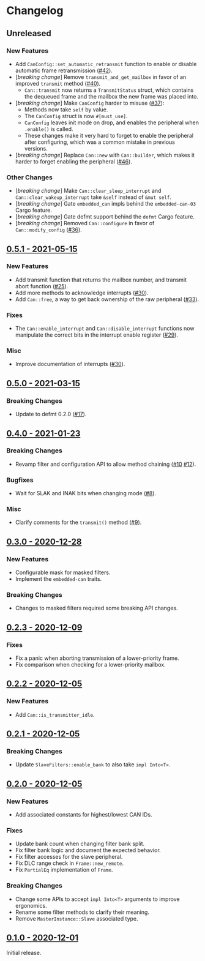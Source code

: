 # Changelog

## Unreleased

### New Features

* Add `CanConfig::set_automatic_retransmit` function to enable or disable automatic frame retransmission ([#42]).
* [*breaking change*] Remove `transmit_and_get_mailbox` in favor of an improved `transmit` method ([#40]).
  * `Can::transmit` now returns a `TransmitStatus` struct, which contains the dequeued frame and
    the mailbox the new frame was placed into.
* [*breaking change*] Make `CanConfig` harder to misuse ([#37]):
  * Methods now take `self` by value.
  * The `CanConfig` struct is now `#[must_use]`.
  * `CanConfig` leaves init mode on drop, and enables the peripheral when `.enable()` is called.
  * These changes make it very hard to forget to enable the peripheral after configuring, which was
    a common mistake in previous versions.
* [*breaking change*] Replace `Can::new` with `Can::builder`, which makes it harder to forget enabling the peripheral ([#46]).

### Other Changes

* [*breaking change*] Make `Can::clear_sleep_interrupt` and `Can::clear_wakeup_interrupt` take `&self` instead of `&mut self`.
* [*breaking change*] Gate `embedded_can` impls behind the `embedded-can-03` Cargo feature.
* [*breaking change*] Gate defmt support behind the `defmt` Cargo feature.
* [*breaking change*] Removed `Can::configure` in favor of `Can::modify_config` ([#36]).

[#36]: https://github.com/stm32-rs/bxcan/pull/36
[#37]: https://github.com/stm32-rs/bxcan/pull/37
[#40]: https://github.com/stm32-rs/bxcan/pull/40
[#42]: https://github.com/stm32-rs/bxcan/pull/42
[#46]: https://github.com/stm32-rs/bxcan/pull/46

## [0.5.1 - 2021-05-15](https://github.com/stm32-rs/bxcan/releases/tag/v0.5.1)

### New Features

* Add transmit function that returns the mailbox number, and transmit abort function ([#25]).
* Add more methods to acknowledge interrupts ([#30]).
* Add `Can::free`, a way to get back ownership of the raw peripheral ([#33]).

### Fixes

* The `Can::enable_interrupt` and `Can::disable_interrupt` functions now manipulate the correct bits in the interrupt
  enable register ([#29]).

### Misc

* Improve documentation of interrupts ([#30]).

[#25]: https://github.com/stm32-rs/bxcan/pull/25
[#29]: https://github.com/stm32-rs/bxcan/pull/29
[#30]: https://github.com/stm32-rs/bxcan/pull/30
[#33]: https://github.com/stm32-rs/bxcan/pull/33

## [0.5.0 - 2021-03-15](https://github.com/stm32-rs/bxcan/releases/tag/v0.5.0)

### Breaking Changes

* Update to defmt 0.2.0 ([#17]).

[#17]: https://github.com/stm32-rs/bxcan/pull/17

## [0.4.0 - 2021-01-23](https://github.com/stm32-rs/bxcan/releases/tag/v0.4.0)

### Breaking Changes

* Revamp filter and configuration API to allow method chaining ([#10] [#12]).

### Bugfixes

* Wait for SLAK and INAK bits when changing mode ([#8]).

[#8]: https://github.com/stm32-rs/bxcan/pull/8
[#10]: https://github.com/stm32-rs/bxcan/pull/10
[#12]: https://github.com/stm32-rs/bxcan/pull/12

### Misc

* Clarify comments for the `transmit()` method ([#9]).

[#9]: https://github.com/stm32-rs/bxcan/pull/9

## [0.3.0 - 2020-12-28](https://github.com/stm32-rs/bxcan/releases/tag/v0.3.0)

### New Features

* Configurable mask for masked filters.
* Implement the `embedded-can` traits.

### Breaking Changes

* Changes to masked filters required some breaking API changes.

## [0.2.3 - 2020-12-09](https://github.com/stm32-rs/bxcan/releases/tag/v0.2.3)

### Fixes

* Fix a panic when aborting transmission of a lower-priority frame.
* Fix comparison when checking for a lower-priority mailbox.

## [0.2.2 - 2020-12-05](https://github.com/stm32-rs/bxcan/releases/tag/v0.2.2)

### New Features

* Add `Can::is_transmitter_idle`.

## [0.2.1 - 2020-12-05](https://github.com/stm32-rs/bxcan/releases/tag/v0.2.1)

### Breaking Changes

* Update `SlaveFilters::enable_bank` to also take `impl Into<T>`.

## [0.2.0 - 2020-12-05](https://github.com/stm32-rs/bxcan/releases/tag/v0.2.0)

### New Features

* Add associated constants for highest/lowest CAN IDs.

### Fixes

* Update bank count when changing filter bank split.
* Fix filter bank logic and document the expected behavior.
* Fix filter accesses for the slave peripheral.
* Fix DLC range check in `Frame::new_remote`.
* Fix `PartialEq` implementation of `Frame`.

### Breaking Changes

* Change some APIs to accept `impl Into<T>` arguments to improve ergonomics.
* Rename some filter methods to clarify their meaning.
* Remove `MasterInstance::Slave` associated type.

## [0.1.0 - 2020-12-01](https://github.com/stm32-rs/bxcan/releases/tag/v0.1.0)

Initial release.
